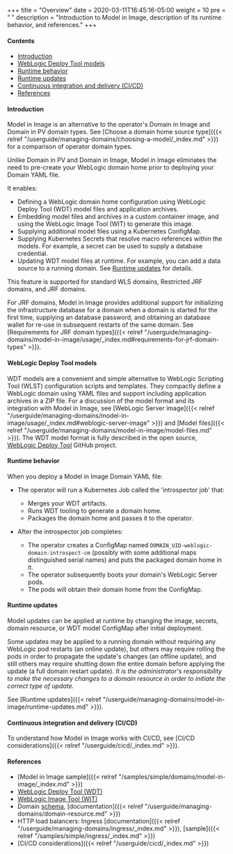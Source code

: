 +++
title = "Overview"
date = 2020-03-11T16:45:16-05:00
weight = 10
pre = "<b> </b>"
description = "Introduction to Model in Image, description of its runtime behavior, and references."
+++

#### Contents

 - [Introduction](#introduction)
 - [WebLogic Deploy Tool models](#weblogic-deploy-tool-models)
 - [Runtime behavior](#runtime-behavior)
 - [Runtime updates](#runtime-updates)
 - [Continuous integration and delivery (CI/CD)](#continuous-integration-and-delivery-cicd)
 - [References](#references)

#### Introduction

Model in Image is an alternative to the operator's Domain in Image and Domain in PV domain types. See [Choose a domain home source type]({{< relref "/userguide/managing-domains/choosing-a-model/_index.md" >}}) for a comparison of operator domain types.

Unlike Domain in PV and Domain in Image, Model in Image eliminates the need to pre-create your WebLogic domain home prior to deploying your Domain YAML file.

It enables:

 - Defining a WebLogic domain home configuration using WebLogic Deploy Tool (WDT) model files and application archives.
 - Embedding model files and archives in a custom container image, and using the WebLogic Image Tool (WIT) to generate this image.
 - Supplying additional model files using a Kubernetes ConfigMap.
 - Supplying Kubernetes Secrets that resolve macro references within the models. For example, a secret can be used to supply a database credential.
 - Updating WDT model files at runtime. For example, you can add a data source to a running domain. See [Runtime updates](#runtime-updates) for details.

This feature is supported for standard WLS domains, Restricted JRF domains, and JRF domains.

For JRF domains, Model in Image provides additional support for initializing the infrastructure database for a domain when a domain is started for the first time, supplying an database password, and obtaining an database wallet for re-use in subsequent restarts of the same domain. See [Requirements for JRF domain types]({{< relref "/userguide/managing-domains/model-in-image/usage/_index.md#requirements-for-jrf-domain-types" >}}).

#### WebLogic Deploy Tool models

WDT models are a convenient and simple alternative to WebLogic Scripting Tool (WLST) configuration scripts and templates. They compactly define a WebLogic domain using YAML files and support including application archives in a ZIP file. For a discussion of the model format and its integration with Model in Image, see [WebLogic Server image]({{< relref "/userguide/managing-domains/model-in-image/usage/_index.md#weblogic-server-image" >}}) and [Model files]({{< relref "/userguide/managing-domains/model-in-image/model-files.md" >}}). The WDT model format is fully described in the open source, [WebLogic Deploy Tool](https://github.com/oracle/weblogic-deploy-tooling) GitHub project.

#### Runtime behavior

When you deploy a Model in Image Domain YAML file:

  - The operator will run a Kubernetes Job called the 'introspector job' that:
    - Merges your WDT artifacts.
    - Runs WDT tooling to generate a domain home.
    - Packages the domain home and passes it to the operator.

  - After the introspector job completes:
    - The operator creates a ConfigMap named `DOMAIN_UID-weblogic-domain-introspect-cm` (possibly with some additional maps distinguished serial names) and puts the packaged domain home in it.
    - The operator subsequently boots your domain's WebLogic Server pods.
    - The pods will obtain their domain home from the ConfigMap.

#### Runtime updates

Model updates can be applied at runtime by changing the image, secrets, domain resource, or WDT model ConfigMap after initial deployment.

Some updates may be applied to a running domain without requiring any WebLogic pod restarts (an online update),
but others may require rolling the pods in order to propagate the update's changes (an offline update),
and still others may require shutting down the entire domain before applying the update (a full domain restart update).
_It is the administrator's responsibility to make the necessary changes to a domain resource in order to initiate the correct type of update._

See [Runtime updates]({{< relref "/userguide/managing-domains/model-in-image/runtime-updates.md" >}}).

#### Continuous integration and delivery (CI/CD)

To understand how Model in Image works with CI/CD, see [CI/CD considerations]({{< relref "/userguide/cicd/_index.md" >}}).

#### References

 - [Model in Image sample]({{< relref "/samples/simple/domains/model-in-image/_index.md" >}})
 - [WebLogic Deploy Tool (WDT)](https://github.com/oracle/weblogic-deploy-tooling)
 - [WebLogic Image Tool (WIT)](https://github.com/oracle/weblogic-image-tool)
 - Domain [schema](https://github.com/oracle/weblogic-kubernetes-operator/blob/master/docs/domains/Domain.md), [documentation]({{< relref "/userguide/managing-domains/domain-resource.md" >}})
 - HTTP load balancers: Ingress [documentation]({{< relref "/userguide/managing-domains/ingress/_index.md" >}}), [sample]({{< relref "/samples/simple/ingress/_index.md" >}})
 - [CI/CD considerations]({{< relref "/userguide/cicd/_index.md" >}})
